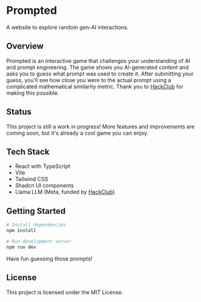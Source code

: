 # Prompted

A website to explore random gen-AI interactions.

## Overview

Prompted is an interactive game that challenges your understanding of AI and prompt engineering. The game shows you AI-generated content and asks you to guess what prompt was used to create it. After submitting your guess, you'll see how close you were to the actual prompt using a complicated mathematical similarity metric. Thank you to [HackClub](https://hackclub.com) for making this possible.

## Status

This project is still a work in progress! More features and improvements are coming soon, but it's already a cool game you can enjoy.

## Tech Stack

- React with TypeScript
- Vite
- Tailwind CSS
- Shadcn UI components
- Llama LLM (Meta, funded by [HackClub](https://hackclub.com))

## Getting Started

```bash
# Install dependencies
npm install

# Run development server
npm run dev
```

Have fun guessing those prompts!

## License
This project is licensed under the MIT License.